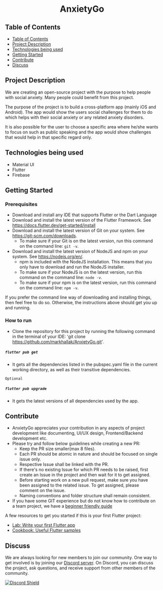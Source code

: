 <h1 align="center">AnxietyGo</h1>


## Table of Contents

- [Table of Contents](#table-of-contents)
- [Project Description](#project-description)
- [Technologies being used](#technologies-being-used)
- [Getting Started](#getting-started)
- [Contribute](#contribute)
- [Discuss](#discuss)

## Project Description

We are creating an open-source project with the purpose to help people with social anxiety. Many people could benefit from this project.


The purpose of the project is to build a cross-platform app (mainly iOS and Android). The app would show the users social challenges for them to do which helps with their social anxiety or any related anxiety disorders.

It is also possible for the user to choose a specific area where he/she wants to focus on such as public speaking and the app would show challenges that would help in that specific regard only.

## Technologies being used

- Material UI
- Flutter
- Firebase

## Getting Started

### Prerequisites

- Download and install any IDE that supports Flutter or the Dart Language
- Download and install the latest version of the Flutter Framework. See https://docs.flutter.dev/get-started/install
- Download and install the latest version of Git on your system. See https://git-scm.com/downloads.
    - To make sure if your Git is on the latest version, run this command on the command line: `git -v`.
- Download and install the latest version of NodeJS and npm on your system. See https://nodejs.org/en/.
    - npm is included with the NodeJS installation. This means that you only have to download and run the NodeJS installer.
    - To make sure if your NodeJS is on the latest version, run this command on the command line: `node -v`.
    - To make sure if your npm is on the latest version, run this command on the command line: `npm -v`.

If you prefer the command line way of downloading and installing things, then feel free to do so. Otherwise, the instructions above should get you up and running.

### How to run

- Clone the repository for this project by running the following command in the terminal of your IDE: 'git clone https://github.com/markhallak/AnxietyGo.git'.


##### `flutter pub get`

- It gets all the dependencies listed in the pubspec.yaml file in the current working directory, as well as their transitive dependencies.

`Optional`
##### `flutter pub upgrade`

- It gets the latest versions of all dependencies used by the app.

## Contribute

- AnxietyGo appreciates your contribution in any aspects of project development like documenting, UI/UX design, Frontend/Backend development etc.
- Please try and follow below guidelines while creating a new PR:
    - Keep the PR size smaller(max 8 files).
    - Each PR should be atomic in nature and should be focused on single issue only.
    - Respective Issue shall be linked with the PR.
    - If there's no existing Issue for which PR needs to be raised, first create an Issue in the project and then wait for it to get assigned.
    - Before starting work on a new pull request, make sure you have been assigned to the related issue. To get assigned, please comment on the issue.
    - Naming conventions and folder structure shall remain consistent.
- If you have some GIT experience but do not know how to contribute on a team project, we have a [beginner friendly guide](Contributing.md)

A few resources to get you started if this is your first Flutter project:

- [Lab: Write your first Flutter app](https://docs.flutter.dev/get-started/codelab)
- [Cookbook: Useful Flutter samples](https://docs.flutter.dev/cookbook)

## Discuss

We are always looking for new members to join our community. One way to get involved is by joining our [Discord server](https://discord.gg/uW6UEfgcRn). On Discord, you can discuss the project, ask questions, and receive support from other members of the community.

[![Discord Shield](https://discordapp.com/api/guilds/1038198557150285914/widget.png?style=shield)](https://discord.gg/uW6UEfgcRn)
